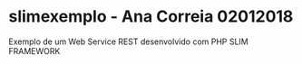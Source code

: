 # slimexemplo - Ana Correia 02012018
Exemplo de um Web Service REST desenvolvido com PHP SLIM FRAMEWORK

